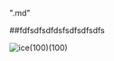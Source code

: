 ".md" 


##fdfsdfsdfdsfsdfsdfsdfs


![ice](https://s-media-cache-ak0.pinimg.com/originals/fc/43/97/fc43971768e9738baacf82fb684c4b86.gif)(100)(100)
